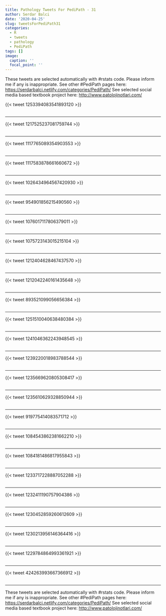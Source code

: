 ```yaml
---
title: Pathology Tweets For PediPath - 31
author: Serdar Balci
date: '2020-04-25'
slug: tweetsForPediPath31
categories:
  - R
  - tweets
  - pathology
  - PediPath
tags: []
image:
  caption: ''
  focal_point: ''
---
```



These tweets are selected automatically with #rstats code. Please inform me if any is inappropriate.
See other #PediPath pages here: https://serdarbalci.netlify.com/categories/PediPath/ 
See selected social media based textbook project here: http://www.patolojinotlari.com/

{{< tweet 1253394083541893120 >}}
<br>
<br>
<hr>
{{< tweet 1217525237081759744 >}}
<br>
<br>
<hr>
{{< tweet 1117765089354903553 >}}
<br>
<br>
<hr>
{{< tweet 1117583878661660672 >}}
<br>
<br>
<hr>
{{< tweet 1026434964567420930 >}}
<br>
<br>
<hr>
{{< tweet 954901856215490560 >}}
<br>
<br>
<hr>
{{< tweet 1076017117806379011 >}}
<br>
<br>
<hr>
{{< tweet 1075723143015215104 >}}
<br>
<br>
<hr>
{{< tweet 1212404628467437570 >}}
<br>
<br>
<hr>
{{< tweet 1212042240161435648 >}}
<br>
<br>
<hr>
{{< tweet 893521099056656384 >}}
<br>
<br>
<hr>
{{< tweet 1251510040638480384 >}}
<br>
<br>
<hr>
{{< tweet 1241046362243948545 >}}
<br>
<br>
<hr>
{{< tweet 1239220018983788544 >}}
<br>
<br>
<hr>
{{< tweet 1235669620805308417 >}}
<br>
<br>
<hr>
{{< tweet 1235610629328850944 >}}
<br>
<br>
<hr>
{{< tweet 919775414083571712 >}}
<br>
<br>
<hr>
{{< tweet 1084543862381662210 >}}
<br>
<br>
<hr>
{{< tweet 1084181486817955843 >}}
<br>
<br>
<hr>
{{< tweet 1233717228887052288 >}}
<br>
<br>
<hr>
{{< tweet 1232411190757904386 >}}
<br>
<br>
<hr>
{{< tweet 1230452859260612609 >}}
<br>
<br>
<hr>
{{< tweet 1230213956146364416 >}}
<br>
<br>
<hr>
{{< tweet 1229784864993361921 >}}
<br>
<br>
<hr>
{{< tweet 424263993667366912 >}}
<br>
<br>
<hr>


These tweets are selected automatically with #rstats code. Please inform me if any is inappropriate.
See other #PediPath pages here: https://serdarbalci.netlify.com/categories/PediPath/ 
See selected social media based textbook project here: http://www.patolojinotlari.com/

